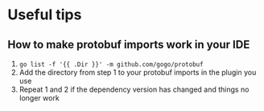 # Useful tips

## How to make protobuf imports work in your IDE
1. `go list -f '{{ .Dir }}' -m github.com/gogo/protobuf`
2. Add the directory from step 1 to your protobuf imports in the plugin you use
3. Repeat 1 and 2 if the dependency version has changed and things no longer work
